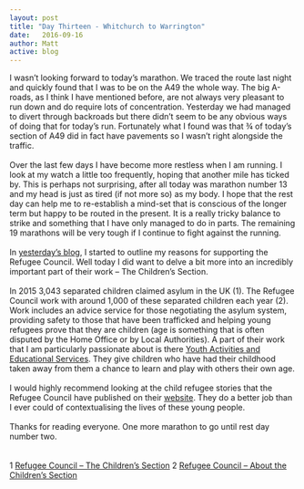 ```yaml
---
layout: post
title: "Day Thirteen - Whitchurch to Warrington"
date:   2016-09-16
author: Matt
active: blog
---
```

I wasn’t looking forward to today’s marathon. We traced the route last night and quickly found that I was to be on the A49 the whole way. The big A-roads, as I think I have mentioned before, are not always very pleasant to run down and do require lots of concentration. Yesterday we had managed to divert through backroads but there didn’t seem to be any obvious ways of doing that for today’s run. Fortunately what I found was that ¾ of today’s section of A49 did in fact have pavements so I wasn’t right alongside the traffic. 
<br><br>
Over the last few days I have become more restless when I am running. I look at my watch a little too frequently, hoping that another mile has ticked by. This is perhaps not surprising, after all today was marathon number 13 and my head is just as tired (if not more so) as my body. I hope that the rest day can help me to re-establish a mind-set that is conscious of the longer term but happy to be routed in the present. It is a really tricky balance to strike and something that I have only managed to do in parts. The remaining 19 marathons will be very tough if I continue to fight against the running.
<br><br>
In [yesterday’s blog]( http://www.runningforrefugees.co.uk/2016/09/15/Shrewsbury-to-Whitchurch.html), I started to outline my reasons for supporting the Refugee Council. Well today I did want to delve a bit more into an incredibly important part of their work – The Children’s Section. 
<br><br>
In 2015 3,043 separated children claimed asylum in the UK (1). The Refugee Council work with around 1,000 of these separated children each year (2). Work includes an advice service for those negotiating the asylum system, providing safety to those that have been trafficked and helping young refugees prove that they are children (age is something that is often disputed by the Home Office or by Local Authorities). A part of their work that I am particularly passionate about is there [Youth Activities and Educational Services]( http://www.refugeecouncil.org.uk/what_we_do/childrens_services/youth_activities_and_educational_services/educational_services). They give children who have had their childhood taken away from them a chance to learn and play with others their own age. 
<br><br>
I would highly recommend looking at the child refugee stories that the Refugee Council have published on their [website]( http://www.refugeecouncil.org.uk/animation). They do a better job than I ever could of contextualising the lives of these young people. 
<br><br>
Thanks for reading everyone. One more marathon to go until rest day number two. 
<br><br><br>
1 [Refugee Council – The Children’s Section]( http://www.refugeecouncil.org.uk/what_we_do/childrens_services)
2 [Refugee Council – About the Children’s Section]( http://www.refugeecouncil.org.uk/what_we_do/childrens_services/about_the_childrens_section)


